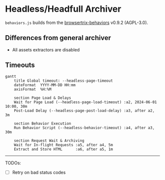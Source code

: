 # Headless/Headfull Archiver

`behaviors.js` builds from the [browsertrix-behaviors](https://github.com/webrecorder/browsertrix-behaviors) v0.9.2 (AGPL-3.0).

## Differences from general archiver

- All assets extractors are disabled

## Timeouts

```mermaid
gantt
    title Global timeout: --headless-page-timeout
    dateFormat  YYYY-MM-DD HH:mm
    axisFormat  %H:%M

    section Page Load & Delays
    Wait for Page Load (--headless-page-load-timeout) :a2, 2024-06-01 10:00, 30m
    Post-Load Delay (--headless-page-post-load-delay) :a3, after a2, 3m

    section Behavior Execution
    Run Behavior Script (--headless-behavior-timeout) :a4, after a3, 30m

    section Request Wait & Archiving
    Wait for In-flight Requests :a5, after a4, 5m
    Extract and Store HTML      :a6, after a5, 1m
```

---

TODOs:

- [ ] Retry on bad status codes
